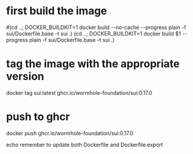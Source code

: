 # first build the image
#(cd ..; DOCKER_BUILDKIT=1 docker build --no-cache --progress plain -f sui/Dockerfile.base -t sui .)
(cd ..; DOCKER_BUILDKIT=1 docker build $1 --progress plain -f sui/Dockerfile.base -t sui .)
# tag the image with the appropriate version
docker tag sui:latest ghcr.io/wormhole-foundation/sui:0.17.0
# push to ghcr
docker push ghcr.io/wormhole-foundation/sui:0.17.0

echo remember to update both Dockerfile and Dockerfile.export
